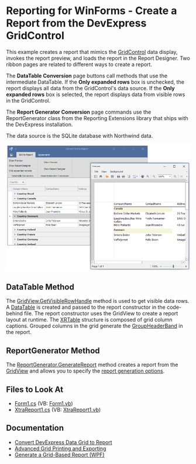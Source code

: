 # Reporting for WinForms - Create a Report from the DevExpress GridControl 

This example creates a report that mimics the [GridControl](https://docs.devexpress.com/WindowsForms/DevExpress.XtraGrid.GridControl) data display, invokes the report preview, and loads the report in the Report Designer. Two ribbon pages are related to different ways to create a report.

The **DataTable Conversion** page buttons call methods that use the intermediate DataTable.
If the **Only expanded rows** box is unchecked, the report displays all data from the GridControl's data source.
If the **Only expanded rows** box is selected, the report displays data from visible rows in the GridControl.

The **Report Generator Conversion** page commands use the ReportGenerator class from the Reporting Extensions library that ships with the DevExpress installation. 

The data source is the SQLite database with Northwind data.

![Report preview with data from expanded rows in the GridControl](Images/screenshot.png)

## DataTable Method

The [GridView.GetVisibleRowHandle](https://docs.devexpress.com/WindowsForms/DevExpress.XtraGrid.Views.Grid.GridView.GetVisibleRowHandle(System.Int32)) method is used to get visible data rows. A [DataTable](https://docs.microsoft.com/en-us/dotnet/api/system.data.datatable) is created and passed to the report constructor in the code-behind file. The report constructor uses the GridView to create a report layout at runtime. The [XRTable](https://docs.devexpress.com/XtraReports/DevExpress.XtraReports.UI.XRTable) structure is composed of grid column captions. Grouped columns in the grid generate the [GroupHeaderBand](https://docs.devexpress.com/XtraReports/DevExpress.XtraReports.UI.GroupHeaderBand) in the report.

## ReportGenerator Method 

The [ReportGenerator.GenerateReport](https://docs.devexpress.com/XtraReports/DevExpress.XtraReports.ReportGeneration.ReportGenerator.GenerateReport.overloads) method creates a report from the [GridView](https://docs.devexpress.com/WindowsForms/DevExpress.XtraGrid.Views.Grid.GridView) and allows you to specify the 
[report generation options](https://docs.devexpress.com/CoreLibraries/DevExpress.XtraReports.ReportGeneration.ReportGenerationOptions._members).

 
<!-- default file list -->

## Files to Look At

* [Form1.cs](CS/ConvertGridToReportExample/Form1.cs) (VB: [Form1.vb](VB/ConvertGridToReportExample/Form1.vb))
* [XtraReport1.cs](CS/ConvertGridToReportExample/XtraReport1.cs) (VB: [XtraReport1.vb](VB/ConvertGridToReportExample/XtraReport1.vb))

<!-- default file list end -->

## Documentation

- [Convert DevExpress Data Grid to Report](https://docs.devexpress.com/XtraReports/119218/get-started-with-devexpress-reporting/convert-a-devexpress-data-grid-to-a-report)
- [Advanced Grid Printing and Exporting](https://docs.devexpress.com/WindowsForms/114962/controls-and-libraries/data-grid/export-and-printing/advanced-grid-printing-and-exporting)
- [Generate a Grid-Based Report (WPF)](https://docs.devexpress.com/WPF/117300/controls-and-libraries/data-grid/printing-and-exporting/grid-based-report-generation)




